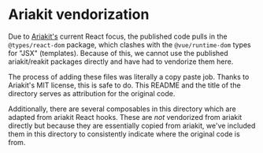 # Ariakit vendorization

Due to [Ariakit's](https://github.com/ariakit/ariakit) current React focus, the published code pulls in the `@types/react-dom` package, which clashes with the `@vue/runtime-dom` types for "JSX" (templates). Because of this, we cannot use the published ariakit/reakit packages directly and have had to vendorize them here.

The process of adding these files was literally a copy paste job. Thanks to Ariakit's MIT license, this is safe to do. This README and the title of the directory serves as attribution for the original code.

Additionally, there are several composables in this directory which are adapted from ariakit React hooks. These are _not_ vendorized from ariakit directly but because they are essentially copied from ariakit, we've included them in this directory to consistently indicate where the original code is from.
